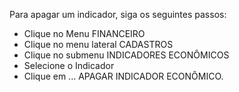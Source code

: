 Para apagar um indicador, siga os seguintes passos:

* Clique no Menu FINANCEIRO
* Clique no menu lateral CADASTROS
* Clique no submenu INDICADORES ECONÔMICOS
* Selecione o Indicador
* Clique em ... APAGAR INDICADOR ECONÔMICO.

